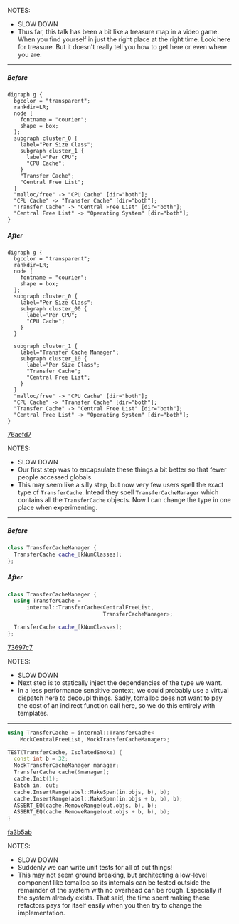 <!-- .slide: data-background="./treasure.png" -->

NOTES:

- SLOW DOWN
- Thus far, this talk has been a bit like a treasure map in a video game.  When
  you find yourself in just the right place at the right time.  Look here for
  treasure.  But it doesn't really tell you how to get here or even where you
  are.

-----

##### Before

```language-plantuml
digraph g {
  bgcolor = "transparent";
  rankdir=LR;
  node [
    fontname = "courier";
    shape = box;
  ];
  subgraph cluster_0 {
    label="Per Size Class";
    subgraph cluster_1 {
      label="Per CPU";
      "CPU Cache";
    }
    "Transfer Cache";
    "Central Free List";
  }
  "malloc/free" -> "CPU Cache" [dir="both"];
  "CPU Cache" -> "Transfer Cache" [dir="both"];
  "Transfer Cache" -> "Central Free List" [dir="both"];
  "Central Free List" -> "Operating System" [dir="both"];
}
```

##### After

```language-plantuml
digraph g {
  bgcolor = "transparent";
  rankdir=LR;
  node [
    fontname = "courier";
    shape = box;
  ];
  subgraph cluster_0 {
    label="Per Size Class";
    subgraph cluster_00 {
      label="Per CPU";
      "CPU Cache";
    }
  }

  subgraph cluster_1 {
    label="Transfer Cache Manager";
    subgraph cluster_10 {
      label="Per Size Class";
      "Transfer Cache";
      "Central Free List";
    }
  }
  "malloc/free" -> "CPU Cache" [dir="both"];
  "CPU Cache" -> "Transfer Cache" [dir="both"];
  "Transfer Cache" -> "Central Free List" [dir="both"];
  "Central Free List" -> "Operating System" [dir="both"];
}
```


[76aefd7](https://github.com/google/tcmalloc/commit/76aefd7ea46feff1a086bf7294645d9abb01863e#diff-52870df7d7556e2041487d72448260c02e2de55aa1212ad8c0fc783304f83957) <!-- .element: class="github" -->

NOTES:

- SLOW DOWN
- Our first step was to encapsulate these things a bit better so that fewer
  people accessed globals.
- This may seem like a silly step, but now very few users spell the exact type
  of `TransferCache`.  Intead they spell `TransferCacheManager` which contains
  all the `TransferCache` objects.  Now I can change the type in one place when
  experimenting.

-----

##### Before

```cc []
class TransferCacheManager {
  TransferCache cache_[kNumClasses];
};
```

##### After

```cc []
class TransferCacheManager {
  using TransferCache =
      internal::TransferCache<CentralFreeList,
                              TransferCacheManager>;

  TransferCache cache_[kNumClasses];
};
```


[73697c7](https://github.com/google/tcmalloc/commit/73697c73cfa445300e8447c3de84f4a4211e37cf#diff-52870df7d7556e2041487d72448260c02e2de55aa1212ad8c0fc783304f83957) <!-- .element: class="github" -->


NOTES:

- SLOW DOWN
- Next step is to statically inject the dependencies of the type we want.
- In a less performance sensitive context, we could probably use a virtual
  dispatch here to decoupl things.  Sadly, tcmalloc does not want to pay the
  cost of an indirect function call here, so we do this entirely with templates.

-----

```cc []
using TransferCache = internal::TransferCache<
    MockCentralFreeList, MockTransferCacheManager>;

TEST(TransferCache, IsolatedSmoke) {
  const int b = 32;
  MockTransferCacheManager manager;
  TransferCache cache(&manager);
  cache.Init(1);
  Batch in, out;
  cache.InsertRange(absl::MakeSpan(in.objs, b), b);
  cache.InsertRange(absl::MakeSpan(in.objs + b, b), b);
  ASSERT_EQ(cache.RemoveRange(out.objs, b), b);
  ASSERT_EQ(cache.RemoveRange(out.objs + b, b), b);
}
```

[fa3b5ab](https://github.com/google/tcmalloc/blob/fa3b5ab3e914483757fadd393a8db9263a3e926a/tcmalloc/transfer_cache_test.cc#L45-L47) <!-- .element: class="github" -->

NOTES:

- SLOW DOWN
- Suddenly we can write unit tests for all of out things!
- This may not seem ground breaking, but architecting a low-level component like
  tcmalloc so its internals can be tested outside the remainder of the system
  with no overhead can be rough.  Especially if the system already exists.  That
  said, the time spent making these refactors pays for itself easily when you
  then try to change the implementation.

